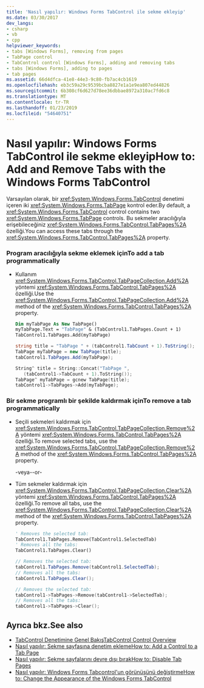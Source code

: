 ```yaml
---
title: 'Nasıl yapılır: Windows Forms TabControl ile sekme ekleyip'
ms.date: 03/30/2017
dev_langs:
- csharp
- vb
- cpp
helpviewer_keywords:
- tabs [Windows Forms], removing from pages
- TabPage control
- TabControl control [Windows Forms], adding and removing tabs
- tabs [Windows Forms], adding to pages
- tab pages
ms.assetid: 66d4dfca-41e8-44e3-9c80-fb7ac4cb1619
ms.openlocfilehash: eb3c59a29c9539bcba8827e1a1e9ea807ed44826
ms.sourcegitcommit: 6b308cf6d627d78ee36dbbae8972a310ac7fd6c8
ms.translationtype: MT
ms.contentlocale: tr-TR
ms.lasthandoff: 01/23/2019
ms.locfileid: "54640751"
---
```

# <a name="how-to-add-and-remove-tabs-with-the-windows-forms-tabcontrol"></a><span data-ttu-id="2fcfd-102">Nasıl yapılır: Windows Forms TabControl ile sekme ekleyip</span><span class="sxs-lookup"><span data-stu-id="2fcfd-102">How to: Add and Remove Tabs with the Windows Forms TabControl</span></span>
<span data-ttu-id="2fcfd-103">Varsayılan olarak, bir <xref:System.Windows.Forms.TabControl> denetimi içeren iki <xref:System.Windows.Forms.TabPage> kontrol eder.</span><span class="sxs-lookup"><span data-stu-id="2fcfd-103">By default, a <xref:System.Windows.Forms.TabControl> control contains two <xref:System.Windows.Forms.TabPage> controls.</span></span> <span data-ttu-id="2fcfd-104">Bu sekmeler aracılığıyla erişebileceğiniz <xref:System.Windows.Forms.TabControl.TabPages%2A> özelliği.</span><span class="sxs-lookup"><span data-stu-id="2fcfd-104">You can access these tabs through the <xref:System.Windows.Forms.TabControl.TabPages%2A> property.</span></span>  
  
### <a name="to-add-a-tab-programmatically"></a><span data-ttu-id="2fcfd-105">Program aracılığıyla sekme eklemek için</span><span class="sxs-lookup"><span data-stu-id="2fcfd-105">To add a tab programmatically</span></span>  
  
-   <span data-ttu-id="2fcfd-106">Kullanım <xref:System.Windows.Forms.TabControl.TabPageCollection.Add%2A> yöntemi <xref:System.Windows.Forms.TabControl.TabPages%2A> özelliği.</span><span class="sxs-lookup"><span data-stu-id="2fcfd-106">Use the <xref:System.Windows.Forms.TabControl.TabPageCollection.Add%2A> method of the <xref:System.Windows.Forms.TabControl.TabPages%2A> property.</span></span>  
  
    ```vb  
    Dim myTabPage As New TabPage()  
    myTabPage.Text = "TabPage" & (TabControl1.TabPages.Count + 1)  
    TabControl1.TabPages.Add(myTabPage)  
    ```  
  
    ```csharp  
    string title = "TabPage " + (tabControl1.TabCount + 1).ToString();  
    TabPage myTabPage = new TabPage(title);  
    tabControl1.TabPages.Add(myTabPage);  
    ```  
  
    ```cpp  
    String^ title = String::Concat("TabPage ",  
       (tabControl1->TabCount + 1).ToString());  
    TabPage^ myTabPage = gcnew TabPage(title);  
    tabControl1->TabPages->Add(myTabPage);  
    ```  
  
### <a name="to-remove-a-tab-programmatically"></a><span data-ttu-id="2fcfd-107">Bir sekme programlı bir şekilde kaldırmak için</span><span class="sxs-lookup"><span data-stu-id="2fcfd-107">To remove a tab programmatically</span></span>  
  
-   <span data-ttu-id="2fcfd-108">Seçili sekmeleri kaldırmak için <xref:System.Windows.Forms.TabControl.TabPageCollection.Remove%2A> yöntemi <xref:System.Windows.Forms.TabControl.TabPages%2A> özelliği.</span><span class="sxs-lookup"><span data-stu-id="2fcfd-108">To remove selected tabs, use the <xref:System.Windows.Forms.TabControl.TabPageCollection.Remove%2A> method of the <xref:System.Windows.Forms.TabControl.TabPages%2A> property.</span></span>  
  
     <span data-ttu-id="2fcfd-109">-veya-</span><span class="sxs-lookup"><span data-stu-id="2fcfd-109">-or-</span></span>  
  
-   <span data-ttu-id="2fcfd-110">Tüm sekmeler kaldırmak için <xref:System.Windows.Forms.TabControl.TabPageCollection.Clear%2A> yöntemi <xref:System.Windows.Forms.TabControl.TabPages%2A> özelliği.</span><span class="sxs-lookup"><span data-stu-id="2fcfd-110">To remove all tabs, use the <xref:System.Windows.Forms.TabControl.TabPageCollection.Clear%2A> method of the <xref:System.Windows.Forms.TabControl.TabPages%2A> property.</span></span>  
  
    ```vb  
    ' Removes the selected tab:  
    TabControl1.TabPages.Remove(TabControl1.SelectedTab)  
    ' Removes all the tabs:  
    TabControl1.TabPages.Clear()  
    ```  
  
    ```csharp  
    // Removes the selected tab:  
    tabControl1.TabPages.Remove(tabControl1.SelectedTab);  
    // Removes all the tabs:  
    tabControl1.TabPages.Clear();  
    ```  
  
    ```cpp  
    // Removes the selected tab:  
    tabControl1->TabPages->Remove(tabControl1->SelectedTab);  
    // Removes all the tabs:  
    tabControl1->TabPages->Clear();  
    ```  
  
## <a name="see-also"></a><span data-ttu-id="2fcfd-111">Ayrıca bkz.</span><span class="sxs-lookup"><span data-stu-id="2fcfd-111">See also</span></span>
- [<span data-ttu-id="2fcfd-112">TabControl Denetimine Genel Bakış</span><span class="sxs-lookup"><span data-stu-id="2fcfd-112">TabControl Control Overview</span></span>](../../../../docs/framework/winforms/controls/tabcontrol-control-overview-windows-forms.md)
- [<span data-ttu-id="2fcfd-113">Nasıl yapılır: Sekme sayfasına denetim ekleme</span><span class="sxs-lookup"><span data-stu-id="2fcfd-113">How to: Add a Control to a Tab Page</span></span>](../../../../docs/framework/winforms/controls/how-to-add-a-control-to-a-tab-page.md)
- [<span data-ttu-id="2fcfd-114">Nasıl yapılır: Sekme sayfalarını devre dışı bırak</span><span class="sxs-lookup"><span data-stu-id="2fcfd-114">How to: Disable Tab Pages</span></span>](../../../../docs/framework/winforms/controls/how-to-disable-tab-pages.md)
- [<span data-ttu-id="2fcfd-115">Nasıl yapılır: Windows Forms Tabcontrol'un görünüşünü değiştirme</span><span class="sxs-lookup"><span data-stu-id="2fcfd-115">How to: Change the Appearance of the Windows Forms TabControl</span></span>](../../../../docs/framework/winforms/controls/how-to-change-the-appearance-of-the-windows-forms-tabcontrol.md)
